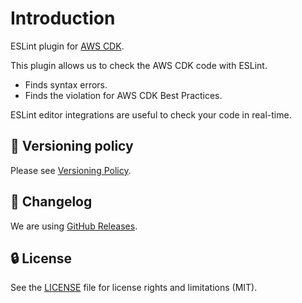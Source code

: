 # Introduction

ESLint plugin for [AWS CDK](https://aws.amazon.com/cdk/).

This plugin allows us to check the AWS CDK code with ESLint.

- Finds syntax errors.
- Finds the violation for AWS CDK Best Practices.

ESLint editor integrations are useful to check your code in real-time.

## 🚥 Versioning policy

Please see [Versioning Policy](https://github.com/ren-yamanashi/eslint-cdk-plugin/blob/main/VERSIONING_POLICY.md).

## 📰 Changelog

We are using [GitHub Releases](https://github.com/ren-yamanashi/eslint-cdk-plugin/releases).

## 🔒 License

See the [LICENSE](https://github.com/ren-yamanashi/eslint-cdk-plugin/blob/main/LICENSE) file for license rights and limitations (MIT).
